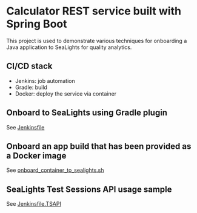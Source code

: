 # Calculator REST service built with Spring Boot
This project is used to demonstrate various techniques for onboarding a Java application to SeaLights for quality analytics.

## CI/CD stack
- Jenkins: job automation
- Gradle: build
- Docker: deploy the service via container

## Onboard to SeaLights using Gradle plugin
See [Jenkinsfile](https://github.com/ddreakford/calculator_REST_gradle/blob/main/Jenkinsfile)

## Onboard an app build that has been provided as a Docker image
See [onboard_container_to_sealights.sh](https://github.com/ddreakford/calculator_REST_gradle/blob/main/onboard_container_to_sealights.sh)

## SeaLights Test Sessions API usage sample
See [Jenkinsfile.TSAPI](https://github.com/ddreakford/calculator_REST_gradle/blob/main/Jenkinsfile.TSAPI)
